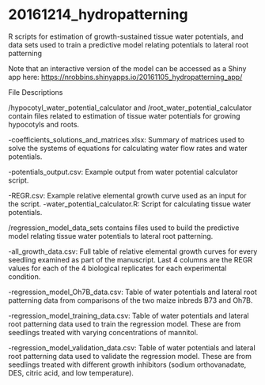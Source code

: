 # 20161214_hydropatterning
R scripts for estimation of growth-sustained tissue water potentials, and data sets used to train a predictive model relating potentials to lateral root patterning

Note that an interactive version of the model can be accessed as a Shiny app here:
https://nrobbins.shinyapps.io/20161105_hydropatterning_app/


File Descriptions


/hypocotyl_water_potential_calculator and /root_water_potential_calculator contain files related to estimation of tissue water potentials for growing hypocotyls and roots.

-coefficients_solutions_and_matrices.xlsx: Summary of matrices used to solve the systems of equations for calculating water flow rates and water potentials.

-potentials_output.csv: Example output from water potential calculator script.

-REGR.csv: Example relative elemental growth curve used as an input for the script.
-water_potential_calculator.R: Script for calculating tissue water potentials.

/regression_model_data_sets contains files used to build the predictive model relating tissue water potentials to lateral root patterning.

-all_growth_data.csv: Full table of relative elemental growth curves for every seedling examined as part of the manuscript. Last 4 columns are the REGR values for each of the 4 biological replicates for each experimental condition.

-regression_model_Oh7B_data.csv: Table of water potentials and lateral root patterning data from comparisons of the two maize inbreds B73 and Oh7B.

-regression_model_training_data.csv: Table of water potentials and lateral root patterning data used to train the regression model. These are from seedlings treated with varying concentrations of mannitol.

-regression_model_validation_data.csv: Table of water potentials and lateral root patterning data used to validate the regression model. These are from seedlings treated with different growth inhibitors (sodium orthovanadate, DES, citric acid, and low temperature).
